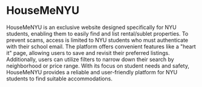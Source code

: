 # HouseMeNYU

HouseMeNYU is an exclusive website designed specifically for NYU students, enabling them to easily find and list rental/sublet properties. To prevent scams, access is limited to NYU students who must authenticate with their school email. The platform offers convenient features like a "heart it" page, allowing users to save and revisit their preferred listings. Additionally, users can utilize filters to narrow down their search by neighborhood or price range. With its focus on student needs and safety, HouseMeNYU provides a reliable and user-friendly platform for NYU students to find suitable accommodations.
